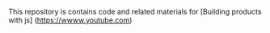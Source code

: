 This repository is contains code and related materials for [Building products with js] (https://wwww.youtube.com)